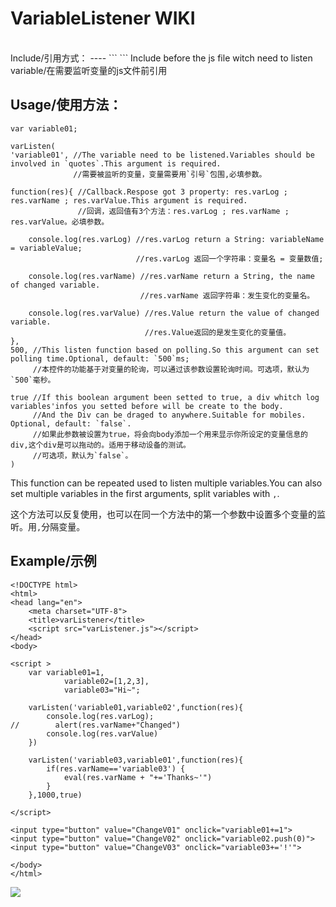 VariableListener WIKI
=====
<br>
Include/引用方式：
----
```
<script src="your direct/varListener.min.js"></script>
```
Include before the js file witch need to listen variable/在需要监听变量的js文件前引用<br>

Usage/使用方法：
----
```
var variable01;

varListen(
'variable01', //The variable need to be listened.Variables should be involved in `quotes`.This argument is required.
              //需要被监听的变量，变量需要用`引号`包围,必填参数。
             
function(res){ //Callback.Respose got 3 property: res.varLog ; res.varName ; res.varValue.This argument is required.
               //回调，返回值有3个方法：res.varLog ; res.varName ; res.varValue。必填参数。
              
    console.log(res.varLog) //res.varLog return a String: variableName = variableValue;
                            //res.varLog 返回一个字符串：变量名 = 变量数值;
                           
    console.log(res.varName) //res.varName return a String, the name of changed variable.
                             //res.varName 返回字符串：发生变化的变量名。
                            
    console.log(res.varValue) //res.Value return the value of changed variable.
                              //res.Value返回的是发生变化的变量值。
},
500, //This listen function based on polling.So this argument can set polling time.Optional, default: `500`ms;
     //本控件的功能基于对变量的轮询，可以通过该参数设置轮询时间。可选项，默认为`500`毫秒。
    
true //If this boolean argument been setted to true, a div whitch log variables'infos you setted before will be create to the body.
     //And the Div can be draged to anywhere.Suitable for mobiles. Optional, default: `false`.
     //如果此参数被设置为true，将会向body添加一个用来显示你所设定的变量信息的div,这个div是可以拖动的。适用于移动设备的测试。
     //可选项，默认为`false`。
)
```
This function can be repeated used to listen multiple variables.You can also set multiple variables in the first arguments,
split variables with `,`.

这个方法可以反复使用，也可以在同一个方法中的第一个参数中设置多个变量的监听。用`,`分隔变量。

Example/示例
---

```
<!DOCTYPE html>
<html>
<head lang="en">
    <meta charset="UTF-8">
    <title>varListener</title>
    <script src="varListener.js"></script>
</head>
<body>

<script >
    var variable01=1,
            variable02=[1,2,3],
            variable03="Hi~";

    varListen('variable01,variable02',function(res){
        console.log(res.varLog);
//        alert(res.varName+"Changed")
        console.log(res.varValue)
    })

    varListen('variable03,variable01',function(res){
        if(res.varName=='variable03') {
            eval(res.varName + "+='Thanks~'")
        }
    },1000,true)

</script>

<input type="button" value="ChangeV01" onclick="variable01+=1">
<input type="button" value="ChangeV02" onclick="variable02.push(0)">
<input type="button" value="ChangeV03" onclick="variable03+='!'">

</body>
</html>
```
![](http://f.picphotos.baidu.com/album/s%3D900%3Bq%3D90/sign=2b8ae409d4160924d825ae1be43c44c7/359b033b5bb5c9ea88b980bcd139b6003af3b323.jpg)

